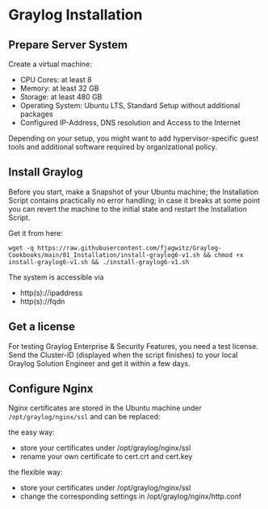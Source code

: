 # Graylog Installation

## Prepare Server System

Create a virtual machine:

- CPU Cores: at least 8
- Memory: at least 32 GB
- Storage: at least 480 GB
- Operating System: Ubuntu LTS, Standard Setup without additional packages
- Configured IP-Address, DNS resolution and Access to the Internet

Depending on your setup, you might want to add hypervisor-specific guest tools and additional software required by organizational policy.

## Install Graylog

Before you start, make a Snapshot of your Ubuntu machine; the Installation Script contains practically no error handling; in case it breaks at some point you can revert the machine to the initial state and restart the Installation Script.

Get it from here:

    wget -q https://raw.githubusercontent.com/fjagwitz/Graylog-Cookbooks/main/01_Installation/install-graylog6-v1.sh && chmod +x install-graylog6-v1.sh && ./install-graylog6-v1.sh

The system is accessible via

- http(s)://ipaddress
- http(s)://fqdn

## Get a license

For testing Graylog Enterprise & Security Features, you need a test license. Send the Cluster-ID (displayed when the script finishes) to your local Graylog Solution Engineer and get it within a few days.

## Configure Nginx

Nginx certificates are stored in the Ubuntu machine under ```/opt/graylog/nginx/ssl``` and can be replaced:

the easy way:

- store your certificates under /opt/graylog/nginx/ssl
- rename your own certificate to cert.crt and cert.key

the flexible way:

- store your certificates under /opt/graylog/nginx/ssl
- change the corresponding settings in /opt/graylog/nginx/http.conf
